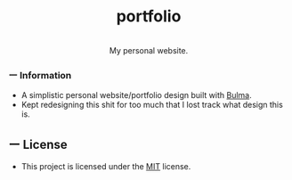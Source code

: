 <div align="center">
    <h1>portfolio</h1>
    <br/>
    <span>My personal website.</span>
</div>

### ー Information

-   A simplistic personal website/portfolio design built with [Bulma](https://bulma.io).
-   Kept redesigning this shit for too much that I lost track what design this is.

## ー License

-   This project is licensed under the [MIT](LICENSE) license.
